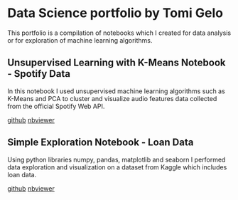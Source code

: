 # Data Science portfolio by Tomi Gelo

This portfolio is a compilation of notebooks which I created for data analysis or for exploration of machine learning algorithms.

## Unsupervised Learning with K-Means Notebook - Spotify Data

In this notebook I used unsupervised machine learning algorithms such as K-Means and PCA to cluster and visualize audio features data collected from the official Spotify Web API.

[github](https://github.com/tgel0/data-science-portfolio/blob/master/Notebooks/SpotifyUnsupervised.ipynb) [nbviewer](http://nbviewer.jupyter.org/github/tgel0/data-science-portfolio/blob/master/Notebooks/SpotifyUnsupervised.ipynb)

## Simple Exploration Notebook - Loan Data

Using python libraries numpy, pandas, matplotlib and seaborn I performed data exploration and visualization on a dataset from Kaggle which includes loan data.

[github](https://github.com/tgel0/data-science-portfolio/blob/master/Notebooks/LoanDataNotebook.ipynb) [nbviewer](http://nbviewer.jupyter.org/github/tgel0/data-science-portfolio/blob/master/Notebooks/SpotifyUnsupervised.ipynb)
